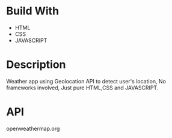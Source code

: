 # Build With

- HTML
- CSS 
- JAVASCRIPT
# Description
Weather app using Geolocation API to detect user's location, No frameworks involved, Just pure HTML,CSS and JAVASCRIPT.
# API 
openweathermap.org



